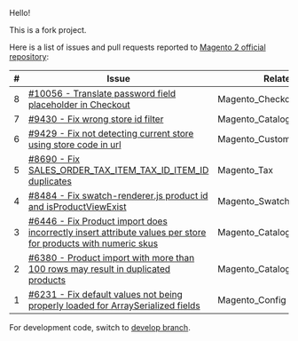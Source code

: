 Hello!

This is a fork project.

Here is a list of issues and pull requests reported to [Magento 2 official repository](https://github.com/magento/magento2):

|#|Issue|Related Modules|Status|
|-|-----|---------------|------|
|8|[#10056 - Translate password field placeholder in Checkout](https://github.com/magento/magento2/pull/10056)|Magento_Checkout|Open|
|7|[#9430 - Fix wrong store id filter](https://github.com/magento/magento2/pull/9430)|Magento_CatalogSearch|Merged|
|6|[#9429 - Fix not detecting current store using store code in url](https://github.com/magento/magento2/pull/9429)|Magento_Customer,Magento_Checkout|Open|
|5|[#8690 - Fix SALES_ORDER_TAX_ITEM_TAX_ID_ITEM_ID duplicates](https://github.com/magento/magento2/pull/8690)|Magento_Tax|Merged|
|4|[#8484 - Fix swatch-renderer.js product id and isProductViewExist](https://github.com/magento/magento2/pull/8484)|Magento_Swatches|Merged|
|3|[#6446 - Fix Product import does incorrectly insert attribute values per store for products with numeric skus ](https://github.com/magento/magento2/pull/6446)|Magento_CatalogImportExport|Closed|
|2|[#6380 - Product import with more than 100 rows may result in duplicated products](https://github.com/magento/magento2/pull/6380)|Magento_CatalogImportExport|Closed|
|1|[#6231 - Fix default values not being properly loaded for ArraySerialized fields](https://github.com/magento/magento2/pull/6231)|Magento_Config|On Hold|

For development code, switch to [develop branch](https://github.com/mimarcel/magento2/tree/develop).
